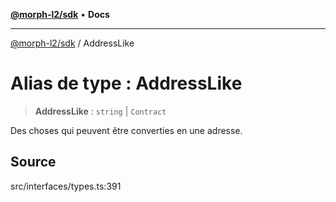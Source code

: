 [**@morph-l2/sdk**](../globals.md) • **Docs**

***

[@morph-l2/sdk](../globals.md) / AddressLike

# Alias de type : AddressLike

> **AddressLike** : `string` \| `Contract`

Des choses qui peuvent être converties en une adresse.

## Source

src/interfaces/types.ts:391
